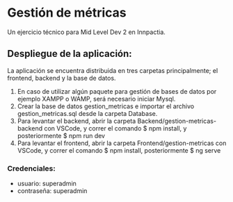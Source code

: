 # Gestión de métricas
Un ejercicio técnico para Mid Level Dev 2 en Innpactia.


## Despliegue de la aplicación:
  La aplicación se encuentra distribuida en tres carpetas principalmente; el frontend, backend y la base de datos.
  
  1. En caso de utilizar algún paquete para gestión de bases de datos por ejemplo XAMPP o WAMP, será necesario iniciar Mysql.
  1. Crear la base de datos gestion_metricas e importar el archivo gestion_metricas.sql desde la carpeta Database.
  1. Para levantar el backend, abrir la carpeta Backend/gestion-metricas-backend con VSCode, y correr el comando $ npm install, y posteriormente $ npm run dev
  1. Para levantar el frontend, abrir la carpeta Frontend/gestion-metricas con VSCode, y correr el comando  $ npm install, posteriormente $ ng serve
  
 ### Credenciales:
* usuario: superadmin
* contraseña: superadmin
  
  
